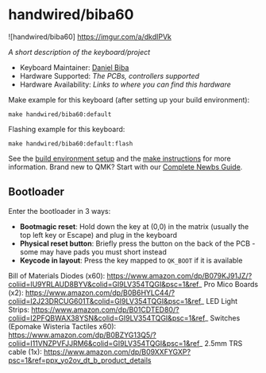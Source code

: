 # handwired/biba60

![handwired/biba60] https://imgur.com/a/dkdIPVk

*A short description of the keyboard/project*

* Keyboard Maintainer: [Daniel Biba](https://github.com/danbiba)
* Hardware Supported: *The PCBs, controllers supported*
* Hardware Availability: *Links to where you can find this hardware*

Make example for this keyboard (after setting up your build environment):

    make handwired/biba60:default

Flashing example for this keyboard:

    make handwired/biba60:default:flash

See the [build environment setup](https://docs.qmk.fm/#/getting_started_build_tools) and the [make instructions](https://docs.qmk.fm/#/getting_started_make_guide) for more information. Brand new to QMK? Start with our [Complete Newbs Guide](https://docs.qmk.fm/#/newbs).

## Bootloader

Enter the bootloader in 3 ways:

* **Bootmagic reset**: Hold down the key at (0,0) in the matrix (usually the top left key or Escape) and plug in the keyboard
* **Physical reset button**: Briefly press the button on the back of the PCB - some may have pads you must short instead
* **Keycode in layout**: Press the key mapped to `QK_BOOT` if it is available


Bill of Materials
    Diodes (x60): https://www.amazon.com/dp/B079KJ91JZ/?coliid=IU9YRLAUD8BYV&colid=GI9LV354TQGI&psc=1&ref_
    Pro Mico Boards (x2): https://www.amazon.com/dp/B0B6HYLC44/?coliid=I2J23DRCUG601T&colid=GI9LV354TQGI&psc=1&ref_
    LED Light Strips: https://www.amazon.com/dp/B01CDTED80/?coliid=I2PFQBWAX38YSN&colid=GI9LV354TQGI&psc=1&ref_
    Switches (Epomake Wisteria Tactiles x60): https://www.amazon.com/dp/B0BZYG13Q5/?coliid=I11VNZPVFJJRM6&colid=GI9LV354TQGI&psc=1&ref_
    2.5mm TRS cable (1x): https://www.amazon.com/dp/B09XXFYGXP?psc=1&ref=ppx_yo2ov_dt_b_product_details
